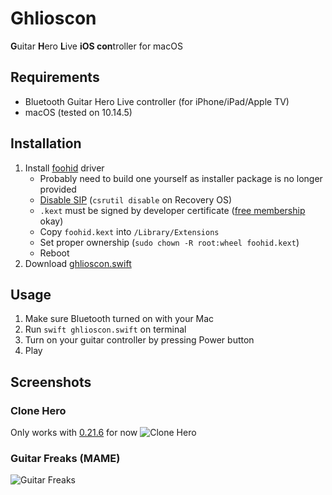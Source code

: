# Ghlioscon
**G**uitar **H**ero **L**ive **iOS con**troller for macOS

## Requirements
- Bluetooth Guitar Hero Live controller (for iPhone/iPad/Apple TV)
- macOS (tested on 10.14.5)

## Installation
1. Install [foohid](https://github.com/unbit/foohid) driver
   - Probably need to build one yourself as installer package is no longer provided
   - [Disable SIP](https://developer.apple.com/library/archive/documentation/Security/Conceptual/System_Integrity_Protection_Guide/ConfiguringSystemIntegrityProtection/ConfiguringSystemIntegrityProtection.html) (`csrutil disable` on Recovery OS)
   - `.kext` must be signed by developer certificate ([free membership](https://developer.apple.com/support/compare-memberships/) okay)
   - Copy `foohid.kext` into `/Library/Extensions`
   - Set proper ownership (`sudo chown -R root:wheel foohid.kext`)
   - Reboot
2. Download [ghlioscon.swift](https://raw.githubusercontent.com/tomyun/ghlioscon/master/ghlioscon.swift)

## Usage
1. Make sure Bluetooth turned on with your Mac
2. Run `swift ghlioscon.swift` on terminal
3. Turn on your guitar controller by pressing Power button
4. Play

## Screenshots
### Clone Hero
Only works with [0.21.6](https://clonehero.net/releases/v0.21.6/) for now
![Clone Hero](https://i.imgur.com/ljdyeNg.png)

### Guitar Freaks (MAME)
![Guitar Freaks](https://i.imgur.com/19z8gKg.png)
